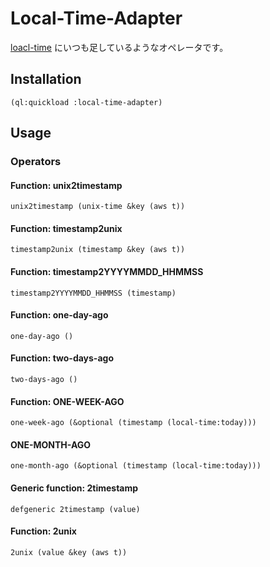 # Local-Time-Adapter

[loacl-time](https://github.com/dlowe-net/local-time) にいつも足しているようなオペレータです。

## Installation

`(ql:quickload :local-time-adapter)`

## Usage

### Operators

#### Function: unix2timestamp

`unix2timestamp (unix-time &key (aws t))`

#### Function: timestamp2unix

`timestamp2unix (timestamp &key (aws t))`

#### Function: timestamp2YYYYMMDD_HHMMSS

`timestamp2YYYYMMDD_HHMMSS (timestamp)`

#### Function: one-day-ago

`one-day-ago ()`

#### Function: two-days-ago

`two-days-ago ()`

#### Function: ONE-WEEK-AGO

`one-week-ago (&optional (timestamp (local-time:today)))`

#### ONE-MONTH-AGO

`one-month-ago (&optional (timestamp (local-time:today)))`

#### Generic function: 2timestamp

`defgeneric 2timestamp (value)`

#### Function: 2unix

`2unix (value &key (aws t))`
